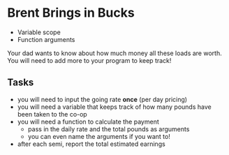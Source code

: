 # Brent Brings in Bucks

- Variable scope
- Function arguments

Your dad wants to know about how much money all these loads are worth. You will need to add more to your program to keep track!

## Tasks

- you will need to input the going rate __once__ (per day pricing)
- you will need a variable that keeps track of how many pounds have been taken to the co-op
- you will need a function to calculate the payment
  - pass in the daily rate and the total pounds as arguments
  - you can even name the arguments if you want to!
- after each semi, report the total estimated earnings
